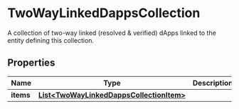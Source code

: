 

# TwoWayLinkedDappsCollection

A collection of two-way linked (resolved & verified) dApps linked to the entity defining this collection.

## Properties

| Name | Type | Description | Notes |
|------------ | ------------- | ------------- | -------------|
|**items** | [**List&lt;TwoWayLinkedDappsCollectionItem&gt;**](TwoWayLinkedDappsCollectionItem.md) |  |  |



